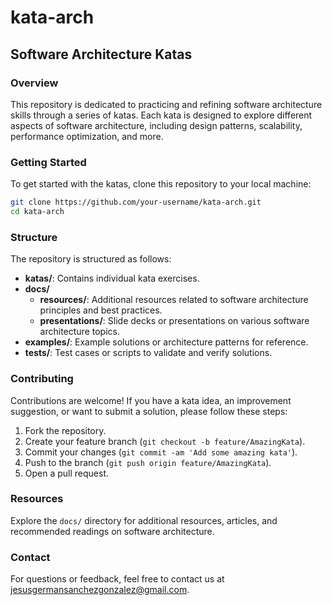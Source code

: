 # kata-arch

## Software Architecture Katas

### Overview

This repository is dedicated to practicing and refining software architecture skills through a series of katas. Each kata is designed to explore different aspects of software architecture, including design patterns, scalability, performance optimization, and more.

### Getting Started

To get started with the katas, clone this repository to your local machine:

```bash
git clone https://github.com/your-username/kata-arch.git
cd kata-arch
```

### Structure

The repository is structured as follows:

- **katas/**: Contains individual kata exercises.
- **docs/**
  - **resources/**: Additional resources related to software architecture principles and best practices.
  - **presentations/**: Slide decks or presentations on various software architecture topics.
- **examples/**: Example solutions or architecture patterns for reference.
- **tests/**: Test cases or scripts to validate and verify solutions.

### Contributing

Contributions are welcome! If you have a kata idea, an improvement suggestion, or want to submit a solution, please follow these steps:

1. Fork the repository.
2. Create your feature branch (`git checkout -b feature/AmazingKata`).
3. Commit your changes (`git commit -am 'Add some amazing kata'`).
4. Push to the branch (`git push origin feature/AmazingKata`).
5. Open a pull request.

### Resources

Explore the `docs/` directory for additional resources, articles, and recommended readings on software architecture.

### Contact

For questions or feedback, feel free to contact us at [jesusgermansanchezgonzalez@gmail.com](mailto:jesusgermansanchezgonzalez@gmail.com).
